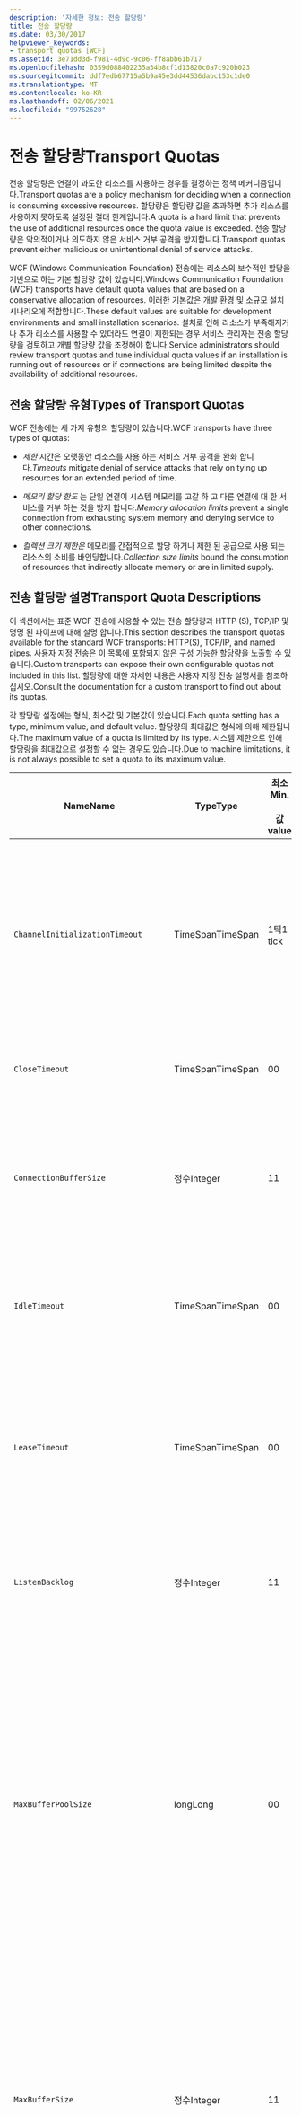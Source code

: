 ```yaml
---
description: '자세한 정보: 전송 할당량'
title: 전송 할당량
ms.date: 03/30/2017
helpviewer_keywords:
- transport quotas [WCF]
ms.assetid: 3e71dd3d-f981-4d9c-9c06-ff8abb61b717
ms.openlocfilehash: 0359d088402235a34b8cf1d13820c0a7c920b023
ms.sourcegitcommit: ddf7edb67715a5b9a45e3dd44536dabc153c1de0
ms.translationtype: MT
ms.contentlocale: ko-KR
ms.lasthandoff: 02/06/2021
ms.locfileid: "99752628"
---
```

# <a name="transport-quotas"></a><span data-ttu-id="0dcfe-103">전송 할당량</span><span class="sxs-lookup"><span data-stu-id="0dcfe-103">Transport Quotas</span></span>

<span data-ttu-id="0dcfe-104">전송 할당량은 연결이 과도한 리소스를 사용하는 경우를 결정하는 정책 메커니즘입니다.</span><span class="sxs-lookup"><span data-stu-id="0dcfe-104">Transport quotas are a policy mechanism for deciding when a connection is consuming excessive resources.</span></span> <span data-ttu-id="0dcfe-105">할당량은 할당량 값을 초과하면 추가 리소스를 사용하지 못하도록 설정된 절대 한계입니다.</span><span class="sxs-lookup"><span data-stu-id="0dcfe-105">A quota is a hard limit that prevents the use of additional resources once the quota value is exceeded.</span></span> <span data-ttu-id="0dcfe-106">전송 할당량은 악의적이거나 의도하지 않은 서비스 거부 공격을 방지합니다.</span><span class="sxs-lookup"><span data-stu-id="0dcfe-106">Transport quotas prevent either malicious or unintentional denial of service attacks.</span></span>  
  
 <span data-ttu-id="0dcfe-107">WCF (Windows Communication Foundation) 전송에는 리소스의 보수적인 할당을 기반으로 하는 기본 할당량 값이 있습니다.</span><span class="sxs-lookup"><span data-stu-id="0dcfe-107">Windows Communication Foundation (WCF) transports have default quota values that are based on a conservative allocation of resources.</span></span> <span data-ttu-id="0dcfe-108">이러한 기본값은 개발 환경 및 소규모 설치 시나리오에 적합합니다.</span><span class="sxs-lookup"><span data-stu-id="0dcfe-108">These default values are suitable for development environments and small installation scenarios.</span></span> <span data-ttu-id="0dcfe-109">설치로 인해 리소스가 부족해지거나 추가 리소스를 사용할 수 있더라도 연결이 제한되는 경우 서비스 관리자는 전송 할당량을 검토하고 개별 할당량 값을 조정해야 합니다.</span><span class="sxs-lookup"><span data-stu-id="0dcfe-109">Service administrators should review transport quotas and tune individual quota values if an installation is running out of resources or if connections are being limited despite the availability of additional resources.</span></span>  
  
## <a name="types-of-transport-quotas"></a><span data-ttu-id="0dcfe-110">전송 할당량 유형</span><span class="sxs-lookup"><span data-stu-id="0dcfe-110">Types of Transport Quotas</span></span>  

 <span data-ttu-id="0dcfe-111">WCF 전송에는 세 가지 유형의 할당량이 있습니다.</span><span class="sxs-lookup"><span data-stu-id="0dcfe-111">WCF transports have three types of quotas:</span></span>  
  
- <span data-ttu-id="0dcfe-112">*제한* 시간은 오랫동안 리소스를 사용 하는 서비스 거부 공격을 완화 합니다.</span><span class="sxs-lookup"><span data-stu-id="0dcfe-112">*Timeouts* mitigate denial of service attacks that rely on tying up resources for an extended period of time.</span></span>  
  
- <span data-ttu-id="0dcfe-113">*메모리 할당 한도* 는 단일 연결이 시스템 메모리를 고갈 하 고 다른 연결에 대 한 서비스를 거부 하는 것을 방지 합니다.</span><span class="sxs-lookup"><span data-stu-id="0dcfe-113">*Memory allocation limits* prevent a single connection from exhausting system memory and denying service to other connections.</span></span>  
  
- <span data-ttu-id="0dcfe-114">*컬렉션 크기 제한은* 메모리를 간접적으로 할당 하거나 제한 된 공급으로 사용 되는 리소스의 소비를 바인딩합니다.</span><span class="sxs-lookup"><span data-stu-id="0dcfe-114">*Collection size limits* bound the consumption of resources that indirectly allocate memory or are in limited supply.</span></span>  
  
## <a name="transport-quota-descriptions"></a><span data-ttu-id="0dcfe-115">전송 할당량 설명</span><span class="sxs-lookup"><span data-stu-id="0dcfe-115">Transport Quota Descriptions</span></span>  

 <span data-ttu-id="0dcfe-116">이 섹션에서는 표준 WCF 전송에 사용할 수 있는 전송 할당량과 HTTP (S), TCP/IP 및 명명 된 파이프에 대해 설명 합니다.</span><span class="sxs-lookup"><span data-stu-id="0dcfe-116">This section describes the transport quotas available for the standard WCF transports: HTTP(S), TCP/IP, and named pipes.</span></span> <span data-ttu-id="0dcfe-117">사용자 지정 전송은 이 목록에 포함되지 않은 구성 가능한 할당량을 노출할 수 있습니다.</span><span class="sxs-lookup"><span data-stu-id="0dcfe-117">Custom transports can expose their own configurable quotas not included in this list.</span></span> <span data-ttu-id="0dcfe-118">할당량에 대한 자세한 내용은 사용자 지정 전송 설명서를 참조하십시오.</span><span class="sxs-lookup"><span data-stu-id="0dcfe-118">Consult the documentation for a custom transport to find out about its quotas.</span></span>  
  
 <span data-ttu-id="0dcfe-119">각 할당량 설정에는 형식, 최소값 및 기본값이 있습니다.</span><span class="sxs-lookup"><span data-stu-id="0dcfe-119">Each quota setting has a type, minimum value, and default value.</span></span> <span data-ttu-id="0dcfe-120">할당량의 최대값은 형식에 의해 제한됩니다.</span><span class="sxs-lookup"><span data-stu-id="0dcfe-120">The maximum value of a quota is limited by its type.</span></span> <span data-ttu-id="0dcfe-121">시스템 제한으로 인해 할당량을 최대값으로 설정할 수 없는 경우도 있습니다.</span><span class="sxs-lookup"><span data-stu-id="0dcfe-121">Due to machine limitations, it is not always possible to set a quota to its maximum value.</span></span>  
  
|<span data-ttu-id="0dcfe-122">Name</span><span class="sxs-lookup"><span data-stu-id="0dcfe-122">Name</span></span>|<span data-ttu-id="0dcfe-123">Type</span><span class="sxs-lookup"><span data-stu-id="0dcfe-123">Type</span></span>|<span data-ttu-id="0dcfe-124">최소</span><span class="sxs-lookup"><span data-stu-id="0dcfe-124">Min.</span></span><br /><br /> <span data-ttu-id="0dcfe-125">값</span><span class="sxs-lookup"><span data-stu-id="0dcfe-125">value</span></span>|<span data-ttu-id="0dcfe-126">기본값</span><span class="sxs-lookup"><span data-stu-id="0dcfe-126">Default</span></span><br /><br /> <span data-ttu-id="0dcfe-127">value</span><span class="sxs-lookup"><span data-stu-id="0dcfe-127">value</span></span>|<span data-ttu-id="0dcfe-128">설명</span><span class="sxs-lookup"><span data-stu-id="0dcfe-128">Description</span></span>|  
|----------|----------|--------------------|-----------------------|-----------------|  
|`ChannelInitializationTimeout`|<span data-ttu-id="0dcfe-129">TimeSpan</span><span class="sxs-lookup"><span data-stu-id="0dcfe-129">TimeSpan</span></span>|<span data-ttu-id="0dcfe-130">1틱</span><span class="sxs-lookup"><span data-stu-id="0dcfe-130">1 tick</span></span>|<span data-ttu-id="0dcfe-131">5초</span><span class="sxs-lookup"><span data-stu-id="0dcfe-131">5 sec</span></span>|<span data-ttu-id="0dcfe-132">처음에 읽는 동안 프리앰블을 보내기 위해 연결을 기다리는 최대 시간입니다.</span><span class="sxs-lookup"><span data-stu-id="0dcfe-132">Maximum time to wait for a connection to send the preamble during the initial read.</span></span> <span data-ttu-id="0dcfe-133">이 데이터는 인증이 발생되기 전에 수신됩니다.</span><span class="sxs-lookup"><span data-stu-id="0dcfe-133">This data is received before authentication occurs.</span></span> <span data-ttu-id="0dcfe-134">일반적으로 이 설정은 `ReceiveTimeout` 할당량 값보다 상당히 작습니다.</span><span class="sxs-lookup"><span data-stu-id="0dcfe-134">This setting is generally much smaller than the `ReceiveTimeout` quota value.</span></span>|  
|`CloseTimeout`|<span data-ttu-id="0dcfe-135">TimeSpan</span><span class="sxs-lookup"><span data-stu-id="0dcfe-135">TimeSpan</span></span>|<span data-ttu-id="0dcfe-136">0</span><span class="sxs-lookup"><span data-stu-id="0dcfe-136">0</span></span>|<span data-ttu-id="0dcfe-137">1분</span><span class="sxs-lookup"><span data-stu-id="0dcfe-137">1 min</span></span>|<span data-ttu-id="0dcfe-138">전송에서 예외가 발생되기 전에 연결을 닫을 때까지 기다리는 최대 시간입니다.</span><span class="sxs-lookup"><span data-stu-id="0dcfe-138">Maximum time to wait for a connection to close before the transport raises an exception.</span></span>|  
|`ConnectionBufferSize`|<span data-ttu-id="0dcfe-139">정수</span><span class="sxs-lookup"><span data-stu-id="0dcfe-139">Integer</span></span>|<span data-ttu-id="0dcfe-140">1</span><span class="sxs-lookup"><span data-stu-id="0dcfe-140">1</span></span>|<span data-ttu-id="0dcfe-141">8KB</span><span class="sxs-lookup"><span data-stu-id="0dcfe-141">8 KB</span></span>|<span data-ttu-id="0dcfe-142">기본 전송의 전송 및 수신 버퍼 크기(바이트)입니다.</span><span class="sxs-lookup"><span data-stu-id="0dcfe-142">Size, in bytes, of the transmit and receive buffers of the underlying transport.</span></span> <span data-ttu-id="0dcfe-143">버퍼 크기를 늘리면 대용량 메시지 전송 시 처리량이 향상될 수 있습니다.</span><span class="sxs-lookup"><span data-stu-id="0dcfe-143">Increasing the buffer size can improve throughput when sending large messages.</span></span>|  
|`IdleTimeout`|<span data-ttu-id="0dcfe-144">TimeSpan</span><span class="sxs-lookup"><span data-stu-id="0dcfe-144">TimeSpan</span></span>|<span data-ttu-id="0dcfe-145">0</span><span class="sxs-lookup"><span data-stu-id="0dcfe-145">0</span></span>|<span data-ttu-id="0dcfe-146">2분</span><span class="sxs-lookup"><span data-stu-id="0dcfe-146">2 min</span></span>|<span data-ttu-id="0dcfe-147">풀 연결이 닫히기 전에 유휴 상태로 유지될 수 있는 최대 시간입니다.</span><span class="sxs-lookup"><span data-stu-id="0dcfe-147">Maximum time a pooled connection can remain idle before being closed.</span></span><br /><br /> <span data-ttu-id="0dcfe-148">이 설정은 풀 연결에만 적용됩니다.</span><span class="sxs-lookup"><span data-stu-id="0dcfe-148">This setting only applies to pooled connections.</span></span>|  
|`LeaseTimeout`|<span data-ttu-id="0dcfe-149">TimeSpan</span><span class="sxs-lookup"><span data-stu-id="0dcfe-149">TimeSpan</span></span>|<span data-ttu-id="0dcfe-150">0</span><span class="sxs-lookup"><span data-stu-id="0dcfe-150">0</span></span>|<span data-ttu-id="0dcfe-151">5분</span><span class="sxs-lookup"><span data-stu-id="0dcfe-151">5 min</span></span>|<span data-ttu-id="0dcfe-152">활성 풀 연결의 최대 수명입니다.</span><span class="sxs-lookup"><span data-stu-id="0dcfe-152">Maximum lifetime of an active pooled connection.</span></span> <span data-ttu-id="0dcfe-153">지정된 시간이 경과한 후 현재 요청이 서비스되면 연결이 닫힙니다.</span><span class="sxs-lookup"><span data-stu-id="0dcfe-153">After the specified time elapses, the connection closes once the current request is serviced.</span></span><br /><br /> <span data-ttu-id="0dcfe-154">이 설정은 풀 연결에만 적용됩니다.</span><span class="sxs-lookup"><span data-stu-id="0dcfe-154">This setting only applies to pooled connections.</span></span>|  
|`ListenBacklog`|<span data-ttu-id="0dcfe-155">정수</span><span class="sxs-lookup"><span data-stu-id="0dcfe-155">Integer</span></span>|<span data-ttu-id="0dcfe-156">1</span><span class="sxs-lookup"><span data-stu-id="0dcfe-156">1</span></span>|<span data-ttu-id="0dcfe-157">10</span><span class="sxs-lookup"><span data-stu-id="0dcfe-157">10</span></span>|<span data-ttu-id="0dcfe-158">해당 엔드포인트에 대한 추가 연결이 거부되기 전에 수신기에서 지원할 수 없는 최대 연결 수입니다.</span><span class="sxs-lookup"><span data-stu-id="0dcfe-158">Maximum number of connections that the listener can have unserviced before additional connections to that endpoint are denied.</span></span>|  
|`MaxBufferPoolSize`|<span data-ttu-id="0dcfe-159">long</span><span class="sxs-lookup"><span data-stu-id="0dcfe-159">Long</span></span>|<span data-ttu-id="0dcfe-160">0</span><span class="sxs-lookup"><span data-stu-id="0dcfe-160">0</span></span>|<span data-ttu-id="0dcfe-161">512KB</span><span class="sxs-lookup"><span data-stu-id="0dcfe-161">512 KB</span></span>|<span data-ttu-id="0dcfe-162">전송이 재사용 가능한 메시지 버퍼 풀링에 사용할 수 있는 최대 메모리(바이트)입니다.</span><span class="sxs-lookup"><span data-stu-id="0dcfe-162">Maximum memory, in bytes, that the transport devotes to pooling reusable message buffers.</span></span> <span data-ttu-id="0dcfe-163">풀이 메시지 버퍼를 제공할 수 없는 경우 임시로 새 버퍼를 할당하여 사용합니다.</span><span class="sxs-lookup"><span data-stu-id="0dcfe-163">When the pool cannot supply a message buffer, a new buffer is allocated for temporary use.</span></span><br /><br /> <span data-ttu-id="0dcfe-164">여러 채널 팩터리 또는 수신기를 만드는 설치에서 버퍼 풀에 대해 대용량 메모리를 할당할 수 있습니다.</span><span class="sxs-lookup"><span data-stu-id="0dcfe-164">Installations that create many channel factories or listeners can allocate large amounts of memory for buffer pools.</span></span> <span data-ttu-id="0dcfe-165">이 시나리오에서 이 버퍼 크기를 줄이면 메모리 사용량을 상당히 줄일 수 있습니다.</span><span class="sxs-lookup"><span data-stu-id="0dcfe-165">Reducing this buffer size can greatly reduce memory usage in this scenario.</span></span>|  
|`MaxBufferSize`|<span data-ttu-id="0dcfe-166">정수</span><span class="sxs-lookup"><span data-stu-id="0dcfe-166">Integer</span></span>|<span data-ttu-id="0dcfe-167">1</span><span class="sxs-lookup"><span data-stu-id="0dcfe-167">1</span></span>|<span data-ttu-id="0dcfe-168">64KB</span><span class="sxs-lookup"><span data-stu-id="0dcfe-168">64 KB</span></span>|<span data-ttu-id="0dcfe-169">데이터 스트리밍에 사용되는 버퍼의 최대 크기(바이트)입니다.</span><span class="sxs-lookup"><span data-stu-id="0dcfe-169">Maximum size, in bytes, of a buffer used for streaming data.</span></span> <span data-ttu-id="0dcfe-170">이 전송 할당량을 설정하지 않았거나 전송이 스트리밍을 사용하지 않는 경우 할당량 값은 `MaxReceivedMessageSize` 할당량 값 및 <xref:System.Int32.MaxValue> 중 작은 값과 동일합니다.</span><span class="sxs-lookup"><span data-stu-id="0dcfe-170">If this transport quota is not set, or the transport is not using streaming, then the quota value is the same as the smaller of the `MaxReceivedMessageSize` quota value and <xref:System.Int32.MaxValue>.</span></span>|  
|`MaxOutboundConnectionsPerEndpoint`|<span data-ttu-id="0dcfe-171">정수</span><span class="sxs-lookup"><span data-stu-id="0dcfe-171">Integer</span></span>|<span data-ttu-id="0dcfe-172">1</span><span class="sxs-lookup"><span data-stu-id="0dcfe-172">1</span></span>|<span data-ttu-id="0dcfe-173">10</span><span class="sxs-lookup"><span data-stu-id="0dcfe-173">10</span></span>|<span data-ttu-id="0dcfe-174">특정 엔드포인트에 연결할 수 있는 나가는 연결의 최대 수입니다.</span><span class="sxs-lookup"><span data-stu-id="0dcfe-174">Maximum number of outgoing connections that can be associated with a particular endpoint.</span></span><br /><br /> <span data-ttu-id="0dcfe-175">이 설정은 풀 연결에만 적용됩니다.</span><span class="sxs-lookup"><span data-stu-id="0dcfe-175">This setting only applies to pooled connections.</span></span>|  
|`MaxOutputDelay`|<span data-ttu-id="0dcfe-176">TimeSpan</span><span class="sxs-lookup"><span data-stu-id="0dcfe-176">TimeSpan</span></span>|<span data-ttu-id="0dcfe-177">0</span><span class="sxs-lookup"><span data-stu-id="0dcfe-177">0</span></span>|<span data-ttu-id="0dcfe-178">200ms</span><span class="sxs-lookup"><span data-stu-id="0dcfe-178">200 ms</span></span>|<span data-ttu-id="0dcfe-179">단일 작업에서 추가 메시지를 일괄 처리하기 위한 전송 작업 후 기다리는 최대 시간입니다.</span><span class="sxs-lookup"><span data-stu-id="0dcfe-179">Maximum time to wait after a send operation for batching additional messages in a single operation.</span></span> <span data-ttu-id="0dcfe-180">메시지는 기본 전송 버퍼가 가득 차기 전에 전송됩니다.</span><span class="sxs-lookup"><span data-stu-id="0dcfe-180">Messages are sent earlier if the buffer of the underlying transport becomes full.</span></span> <span data-ttu-id="0dcfe-181">추가 메시지를 전송하더라도 지연 기간이 다시 설정되지 않습니다.</span><span class="sxs-lookup"><span data-stu-id="0dcfe-181">Sending additional messages does not reset the delay period.</span></span>|  
|`MaxPendingAccepts`|<span data-ttu-id="0dcfe-182">정수</span><span class="sxs-lookup"><span data-stu-id="0dcfe-182">Integer</span></span>|<span data-ttu-id="0dcfe-183">1</span><span class="sxs-lookup"><span data-stu-id="0dcfe-183">1</span></span>|<span data-ttu-id="0dcfe-184">1</span><span class="sxs-lookup"><span data-stu-id="0dcfe-184">1</span></span>|<span data-ttu-id="0dcfe-185">수신기에서 수락될 때까지 대기할 수 있는 최대 채널 수입니다.</span><span class="sxs-lookup"><span data-stu-id="0dcfe-185">Maximum number of accepts for channels that the listener can have waiting.</span></span><br /><br /> <span data-ttu-id="0dcfe-186">수락 완료 및 새 수락 시작 사이에 시간 간격이 있습니다.</span><span class="sxs-lookup"><span data-stu-id="0dcfe-186">There is an interval of time between the accept completing and a new accept starting.</span></span> <span data-ttu-id="0dcfe-187">이 컬렉션 크기가 증가하면 이 간격 동안 연결된 클라이언트가 연결이 끊기지 않도록 할 수 있습니다.</span><span class="sxs-lookup"><span data-stu-id="0dcfe-187">Increasing this collection size can prevent clients that connect during this interval from being dropped.</span></span>|  
|`MaxPendingConnections`|<span data-ttu-id="0dcfe-188">정수</span><span class="sxs-lookup"><span data-stu-id="0dcfe-188">Integer</span></span>|<span data-ttu-id="0dcfe-189">1</span><span class="sxs-lookup"><span data-stu-id="0dcfe-189">1</span></span>|<span data-ttu-id="0dcfe-190">10</span><span class="sxs-lookup"><span data-stu-id="0dcfe-190">10</span></span>|<span data-ttu-id="0dcfe-191">애플리케이션에서 수락할 때까지 수신기에서 기다릴 수 있는 최대 연결 수입니다.</span><span class="sxs-lookup"><span data-stu-id="0dcfe-191">Maximum number of connections that the listener can have waiting to be accepted by the application.</span></span> <span data-ttu-id="0dcfe-192">이 할당량 값을 초과하면 새 들어 오는 연결은 수락될 때까지 기다리지 않고 연결이 끊깁니다.</span><span class="sxs-lookup"><span data-stu-id="0dcfe-192">When this quota value is exceeded, new incoming connections are dropped rather than waiting to be accepted.</span></span><br /><br /> <span data-ttu-id="0dcfe-193">메시지 보안과 같은 연결 기능을 통해 클라이언트가 둘 이상의 연결을 열 수 있습니다.</span><span class="sxs-lookup"><span data-stu-id="0dcfe-193">Connection features such as message security can cause a client to open more than one connection.</span></span> <span data-ttu-id="0dcfe-194">서비스 관리자는 이 할당량 값을 설정할 때 이러한 추가 연결을 고려해야 합니다.</span><span class="sxs-lookup"><span data-stu-id="0dcfe-194">Service administrators should account for these additional connections when setting this quota value.</span></span>|  
|`MaxReceivedMessageSize`|<span data-ttu-id="0dcfe-195">long</span><span class="sxs-lookup"><span data-stu-id="0dcfe-195">Long</span></span>|<span data-ttu-id="0dcfe-196">1</span><span class="sxs-lookup"><span data-stu-id="0dcfe-196">1</span></span>|<span data-ttu-id="0dcfe-197">64KB</span><span class="sxs-lookup"><span data-stu-id="0dcfe-197">64 KB</span></span>|<span data-ttu-id="0dcfe-198">전송에서 예외가 발생하기 전에 헤더를 포함하여 받은 메시지의 최대 크기(바이트)입니다.</span><span class="sxs-lookup"><span data-stu-id="0dcfe-198">Maximum size, in bytes, of a received message, including headers, before the transport raises an exception.</span></span>|  
|`OpenTimeout`|<span data-ttu-id="0dcfe-199">TimeSpan</span><span class="sxs-lookup"><span data-stu-id="0dcfe-199">TimeSpan</span></span>|<span data-ttu-id="0dcfe-200">0</span><span class="sxs-lookup"><span data-stu-id="0dcfe-200">0</span></span>|<span data-ttu-id="0dcfe-201">1분</span><span class="sxs-lookup"><span data-stu-id="0dcfe-201">1 min</span></span>|<span data-ttu-id="0dcfe-202">전송에서 예외가 발생되기 전에 연결을 설정할 때까지 기다리는 최대 시간입니다.</span><span class="sxs-lookup"><span data-stu-id="0dcfe-202">Maximum time to wait for a connection to be established before the transport raises an exception.</span></span>|  
|`ReceiveTimeout`|<span data-ttu-id="0dcfe-203">TimeSpan</span><span class="sxs-lookup"><span data-stu-id="0dcfe-203">TimeSpan</span></span>|<span data-ttu-id="0dcfe-204">0</span><span class="sxs-lookup"><span data-stu-id="0dcfe-204">0</span></span>|<span data-ttu-id="0dcfe-205">10분</span><span class="sxs-lookup"><span data-stu-id="0dcfe-205">10 min</span></span>|<span data-ttu-id="0dcfe-206">전송에서 예외가 발생되기 전에 읽기 작업이 완료될 때까지 기다리는 최대 시간입니다.</span><span class="sxs-lookup"><span data-stu-id="0dcfe-206">Maximum time to wait for a read operation to complete before the transport raises an exception.</span></span>|  
|`SendTimeout`|<span data-ttu-id="0dcfe-207">Timespan</span><span class="sxs-lookup"><span data-stu-id="0dcfe-207">Timespan</span></span>|<span data-ttu-id="0dcfe-208">0</span><span class="sxs-lookup"><span data-stu-id="0dcfe-208">0</span></span>|<span data-ttu-id="0dcfe-209">1분</span><span class="sxs-lookup"><span data-stu-id="0dcfe-209">1 min</span></span>|<span data-ttu-id="0dcfe-210">전송에서 예외가 발생되기 전에 쓰기 작업이 완료될 때까지 기다리는 최대 시간입니다.</span><span class="sxs-lookup"><span data-stu-id="0dcfe-210">Maximum time to wait for a write operation to complete before the transport raises an exception.</span></span>|  
  
 <span data-ttu-id="0dcfe-211">전송 할당량 `MaxPendingConnections` 및 `MaxOutboundConnectionsPerEndpoint`는 바인딩 또는 구성을 통해 설정될 때 `MaxConnections`라는 단일 전송 할당량에 결합됩니다.</span><span class="sxs-lookup"><span data-stu-id="0dcfe-211">The transport quotas `MaxPendingConnections` and `MaxOutboundConnectionsPerEndpoint` are combined into a single transport quota called `MaxConnections` when set through the binding or configuration.</span></span> <span data-ttu-id="0dcfe-212">바인딩 요소만 이러한 할당량 값을 개별적으로 설정할 수 있습니다.</span><span class="sxs-lookup"><span data-stu-id="0dcfe-212">Only the binding element allows setting these quota values individually.</span></span> <span data-ttu-id="0dcfe-213">`MaxConnections` 전송 할당량의 최소값 및 기본값은 동일합니다.</span><span class="sxs-lookup"><span data-stu-id="0dcfe-213">The `MaxConnections` transport quota has the same minimum and default values.</span></span>  
  
## <a name="setting-transport-quotas"></a><span data-ttu-id="0dcfe-214">전송 할당량 설정</span><span class="sxs-lookup"><span data-stu-id="0dcfe-214">Setting Transport Quotas</span></span>  

 <span data-ttu-id="0dcfe-215">전송 할당량은 전송 바인딩 요소, 전송 바인딩, 애플리케이션 구성 또는 호스트 정책을 통해 설정됩니다.</span><span class="sxs-lookup"><span data-stu-id="0dcfe-215">Transport quotas are set through the transport binding element, the transport binding, application configuration, or host policy.</span></span> <span data-ttu-id="0dcfe-216">이 문서에서는 호스트 정책을 통한 전송 설정에 대해서는 설명하지 않습니다.</span><span class="sxs-lookup"><span data-stu-id="0dcfe-216">This document does not cover setting transports through host policy.</span></span> <span data-ttu-id="0dcfe-217">호스트 정책 할당량에 대한 설정에 대해서는 기본 전송 설명서를 참조하십시오.</span><span class="sxs-lookup"><span data-stu-id="0dcfe-217">Consult the documentation for the underlying transport to discover the settings for host policy quotas.</span></span> <span data-ttu-id="0dcfe-218">[HTTP 및 HTTPS 구성](configuring-http-and-https.md) 항목에서는 Http.sys 드라이버의 할당량 설정에 대해 설명 합니다.</span><span class="sxs-lookup"><span data-stu-id="0dcfe-218">The [Configuring HTTP and HTTPS](configuring-http-and-https.md) topic describes quota settings for the Http.sys driver.</span></span> <span data-ttu-id="0dcfe-219">HTTP, TCP/IP 및 명명된 파이프 연결과 관련하여 Windows 제한 구성에 대한 자세한 내용은 Microsoft 기술 자료를 검색하십시오.</span><span class="sxs-lookup"><span data-stu-id="0dcfe-219">Search the Microsoft Knowledge Base for more information about configuring Windows limits on HTTP, TCP/IP, and named pipe connections.</span></span>  
  
 <span data-ttu-id="0dcfe-220">기타 유형의 할당량은 전송에 간접적으로 적용됩니다.</span><span class="sxs-lookup"><span data-stu-id="0dcfe-220">Other types of quotas apply indirectly to transports.</span></span> <span data-ttu-id="0dcfe-221">메시지를 바이트로 변형하기 위해 전송에서 사용하는 메시지 인코더에서 자체 할당량 설정을 구성할 수 있습니다.</span><span class="sxs-lookup"><span data-stu-id="0dcfe-221">The message encoder that the transport uses to transform a message into bytes can have its own quota settings.</span></span> <span data-ttu-id="0dcfe-222">그러나 이러한 할당량은 사용하는 전송 형식에 독립적입니다.</span><span class="sxs-lookup"><span data-stu-id="0dcfe-222">However, these quotas are independent of the type of transport being used.</span></span>  
  
### <a name="controlling-transport-quotas-from-the-binding-element"></a><span data-ttu-id="0dcfe-223">바인딩 요소에서 전송 할당량 제어</span><span class="sxs-lookup"><span data-stu-id="0dcfe-223">Controlling Transport Quotas from the Binding Element</span></span>  

 <span data-ttu-id="0dcfe-224">바인딩 요소를 통한 전송 할당량 설정은 전송 동작 제어 시 뛰어난 유연성을 제공합니다.</span><span class="sxs-lookup"><span data-stu-id="0dcfe-224">Setting transport quotas through the binding element offers the greatest flexibility in controlling the transport's behavior.</span></span> <span data-ttu-id="0dcfe-225">Close, Open, Receive 및 Send 작업에 대한 기본 시간 제한은 채널 작성 시 바인딩에서 가져옵니다.</span><span class="sxs-lookup"><span data-stu-id="0dcfe-225">The default timeouts for Close, Open, Receive, and Send operations are taken from the binding when a channel is built.</span></span>  
  
|<span data-ttu-id="0dcfe-226">Name</span><span class="sxs-lookup"><span data-stu-id="0dcfe-226">Name</span></span>|<span data-ttu-id="0dcfe-227">HTTP</span><span class="sxs-lookup"><span data-stu-id="0dcfe-227">HTTP</span></span>|<span data-ttu-id="0dcfe-228">TCP/IP</span><span class="sxs-lookup"><span data-stu-id="0dcfe-228">TCP/IP</span></span>|<span data-ttu-id="0dcfe-229">명명된 파이프</span><span class="sxs-lookup"><span data-stu-id="0dcfe-229">Named pipe</span></span>|  
|----------|----------|-------------|----------------|  
|`ChannelInitializationTimeout`||<span data-ttu-id="0dcfe-230">X</span><span class="sxs-lookup"><span data-stu-id="0dcfe-230">X</span></span>|<span data-ttu-id="0dcfe-231">X</span><span class="sxs-lookup"><span data-stu-id="0dcfe-231">X</span></span>|  
|`CloseTimeout`||||  
|`ConnectionBufferSize`||<span data-ttu-id="0dcfe-232">X</span><span class="sxs-lookup"><span data-stu-id="0dcfe-232">X</span></span>|<span data-ttu-id="0dcfe-233">X</span><span class="sxs-lookup"><span data-stu-id="0dcfe-233">X</span></span>|  
|`IdleTimeout`||<span data-ttu-id="0dcfe-234">X</span><span class="sxs-lookup"><span data-stu-id="0dcfe-234">X</span></span>|<span data-ttu-id="0dcfe-235">X</span><span class="sxs-lookup"><span data-stu-id="0dcfe-235">X</span></span>|  
|`LeaseTimeout`||<span data-ttu-id="0dcfe-236">X</span><span class="sxs-lookup"><span data-stu-id="0dcfe-236">X</span></span>||  
|`ListenBacklog`||<span data-ttu-id="0dcfe-237">X</span><span class="sxs-lookup"><span data-stu-id="0dcfe-237">X</span></span>||  
|`MaxBufferPoolSize`|<span data-ttu-id="0dcfe-238">X</span><span class="sxs-lookup"><span data-stu-id="0dcfe-238">X</span></span>|<span data-ttu-id="0dcfe-239">X</span><span class="sxs-lookup"><span data-stu-id="0dcfe-239">X</span></span>|<span data-ttu-id="0dcfe-240">X</span><span class="sxs-lookup"><span data-stu-id="0dcfe-240">X</span></span>|  
|`MaxBufferSize`|<span data-ttu-id="0dcfe-241">X</span><span class="sxs-lookup"><span data-stu-id="0dcfe-241">X</span></span>|<span data-ttu-id="0dcfe-242">X</span><span class="sxs-lookup"><span data-stu-id="0dcfe-242">X</span></span>|<span data-ttu-id="0dcfe-243">X</span><span class="sxs-lookup"><span data-stu-id="0dcfe-243">X</span></span>|  
|`MaxOutboundConnectionsPerEndpoint`||<span data-ttu-id="0dcfe-244">X</span><span class="sxs-lookup"><span data-stu-id="0dcfe-244">X</span></span>|<span data-ttu-id="0dcfe-245">X</span><span class="sxs-lookup"><span data-stu-id="0dcfe-245">X</span></span>|  
|`MaxOutputDelay`||<span data-ttu-id="0dcfe-246">X</span><span class="sxs-lookup"><span data-stu-id="0dcfe-246">X</span></span>|<span data-ttu-id="0dcfe-247">X</span><span class="sxs-lookup"><span data-stu-id="0dcfe-247">X</span></span>|  
|`MaxPendingAccepts`||<span data-ttu-id="0dcfe-248">X</span><span class="sxs-lookup"><span data-stu-id="0dcfe-248">X</span></span>|<span data-ttu-id="0dcfe-249">X</span><span class="sxs-lookup"><span data-stu-id="0dcfe-249">X</span></span>|  
|`MaxPendingConnections`||<span data-ttu-id="0dcfe-250">X</span><span class="sxs-lookup"><span data-stu-id="0dcfe-250">X</span></span>|<span data-ttu-id="0dcfe-251">X</span><span class="sxs-lookup"><span data-stu-id="0dcfe-251">X</span></span>|  
|`MaxReceivedMessageSize`|<span data-ttu-id="0dcfe-252">X</span><span class="sxs-lookup"><span data-stu-id="0dcfe-252">X</span></span>|<span data-ttu-id="0dcfe-253">X</span><span class="sxs-lookup"><span data-stu-id="0dcfe-253">X</span></span>|<span data-ttu-id="0dcfe-254">X</span><span class="sxs-lookup"><span data-stu-id="0dcfe-254">X</span></span>|  
|`OpenTimeout`||||  
|`ReceiveTimeout`||||  
|`SendTimeout`||||  
  
### <a name="controlling-transport-quotas-from-the-binding"></a><span data-ttu-id="0dcfe-255">바인딩에서 전송 할당량 제어</span><span class="sxs-lookup"><span data-stu-id="0dcfe-255">Controlling Transport Quotas from the Binding</span></span>  

 <span data-ttu-id="0dcfe-256">바인딩을 통한 전송 할당량 설정에서는 가장 일반적인 할당량 값에 대한 액세스를 제공하는 동시에 선택할 수 있는 간단한 할당량 집합을 제공합니다.</span><span class="sxs-lookup"><span data-stu-id="0dcfe-256">Setting transport quotas through the binding offers a simplified set of quotas to choose from while still giving access to the most common quota values.</span></span>  
  
|<span data-ttu-id="0dcfe-257">Name</span><span class="sxs-lookup"><span data-stu-id="0dcfe-257">Name</span></span>|<span data-ttu-id="0dcfe-258">HTTP</span><span class="sxs-lookup"><span data-stu-id="0dcfe-258">HTTP</span></span>|<span data-ttu-id="0dcfe-259">TCP/IP</span><span class="sxs-lookup"><span data-stu-id="0dcfe-259">TCP/IP</span></span>|<span data-ttu-id="0dcfe-260">명명된 파이프</span><span class="sxs-lookup"><span data-stu-id="0dcfe-260">Named pipe</span></span>|  
|----------|----------|-------------|----------------|  
|`ChannelInitializationTimeout`||||  
|`CloseTimeout`|<span data-ttu-id="0dcfe-261">X</span><span class="sxs-lookup"><span data-stu-id="0dcfe-261">X</span></span>|<span data-ttu-id="0dcfe-262">X</span><span class="sxs-lookup"><span data-stu-id="0dcfe-262">X</span></span>|<span data-ttu-id="0dcfe-263">X</span><span class="sxs-lookup"><span data-stu-id="0dcfe-263">X</span></span>|  
|`ConnectionBufferSize`||||  
|`IdleTimeout`||||  
|`LeaseTimeout`||||  
|`ListenBacklog`||<span data-ttu-id="0dcfe-264">X</span><span class="sxs-lookup"><span data-stu-id="0dcfe-264">X</span></span>||  
|`MaxBufferPoolSize`|<span data-ttu-id="0dcfe-265">X</span><span class="sxs-lookup"><span data-stu-id="0dcfe-265">X</span></span>|<span data-ttu-id="0dcfe-266">X</span><span class="sxs-lookup"><span data-stu-id="0dcfe-266">X</span></span>|<span data-ttu-id="0dcfe-267">X</span><span class="sxs-lookup"><span data-stu-id="0dcfe-267">X</span></span>|  
|`MaxBufferSize`|<span data-ttu-id="0dcfe-268">1</span><span class="sxs-lookup"><span data-stu-id="0dcfe-268">1</span></span>|<span data-ttu-id="0dcfe-269">X</span><span class="sxs-lookup"><span data-stu-id="0dcfe-269">X</span></span>|<span data-ttu-id="0dcfe-270">X</span><span class="sxs-lookup"><span data-stu-id="0dcfe-270">X</span></span>|  
|`MaxOutboundConnectionsPerEndpoint`||<span data-ttu-id="0dcfe-271">2</span><span class="sxs-lookup"><span data-stu-id="0dcfe-271">2</span></span>|<span data-ttu-id="0dcfe-272">2</span><span class="sxs-lookup"><span data-stu-id="0dcfe-272">2</span></span>|  
|`MaxOutputDelay`||||  
|`MaxPendingAccepts`||||  
|`MaxPendingConnections`||<span data-ttu-id="0dcfe-273">2</span><span class="sxs-lookup"><span data-stu-id="0dcfe-273">2</span></span>|<span data-ttu-id="0dcfe-274">2</span><span class="sxs-lookup"><span data-stu-id="0dcfe-274">2</span></span>|  
|`MaxReceivedMessageSize`|<span data-ttu-id="0dcfe-275">X</span><span class="sxs-lookup"><span data-stu-id="0dcfe-275">X</span></span>|<span data-ttu-id="0dcfe-276">X</span><span class="sxs-lookup"><span data-stu-id="0dcfe-276">X</span></span>|<span data-ttu-id="0dcfe-277">X</span><span class="sxs-lookup"><span data-stu-id="0dcfe-277">X</span></span>|  
|`OpenTimeout`|<span data-ttu-id="0dcfe-278">X</span><span class="sxs-lookup"><span data-stu-id="0dcfe-278">X</span></span>|<span data-ttu-id="0dcfe-279">X</span><span class="sxs-lookup"><span data-stu-id="0dcfe-279">X</span></span>|<span data-ttu-id="0dcfe-280">X</span><span class="sxs-lookup"><span data-stu-id="0dcfe-280">X</span></span>|  
|`ReceiveTimeout`|<span data-ttu-id="0dcfe-281">X</span><span class="sxs-lookup"><span data-stu-id="0dcfe-281">X</span></span>|<span data-ttu-id="0dcfe-282">X</span><span class="sxs-lookup"><span data-stu-id="0dcfe-282">X</span></span>|<span data-ttu-id="0dcfe-283">X</span><span class="sxs-lookup"><span data-stu-id="0dcfe-283">X</span></span>|  
|`SendTimeout`|<span data-ttu-id="0dcfe-284">X</span><span class="sxs-lookup"><span data-stu-id="0dcfe-284">X</span></span>|<span data-ttu-id="0dcfe-285">X</span><span class="sxs-lookup"><span data-stu-id="0dcfe-285">X</span></span>|<span data-ttu-id="0dcfe-286">X</span><span class="sxs-lookup"><span data-stu-id="0dcfe-286">X</span></span>|  
  
1. <span data-ttu-id="0dcfe-287">`MaxBufferSize` 전송 할당량은 `BasicHttp` 바인딩에서만 사용할 수 있습니다.</span><span class="sxs-lookup"><span data-stu-id="0dcfe-287">The `MaxBufferSize` transport quota is only available on the `BasicHttp` binding.</span></span> <span data-ttu-id="0dcfe-288">`WSHttp` 바인딩은 스트리밍된 전송 모드를 지원하지 않는 시나리오에 적용됩니다.</span><span class="sxs-lookup"><span data-stu-id="0dcfe-288">The `WSHttp` bindings are for scenarios that do not support streamed transport modes.</span></span>  
  
2. <span data-ttu-id="0dcfe-289">전송 할당량 `MaxPendingConnections` 및 `MaxOutboundConnectionsPerEndpoint`는 `MaxConnections`라는 단일 전송 할당량에 결합됩니다.</span><span class="sxs-lookup"><span data-stu-id="0dcfe-289">The transport quotas `MaxPendingConnections` and `MaxOutboundConnectionsPerEndpoint` are combined into a single transport quota called `MaxConnections`.</span></span>  
  
### <a name="controlling-transport-quotas-from-configuration"></a><span data-ttu-id="0dcfe-290">구성에서 전송 할당량 제어</span><span class="sxs-lookup"><span data-stu-id="0dcfe-290">Controlling Transport Quotas from Configuration</span></span>  

 <span data-ttu-id="0dcfe-291">애플리케이션 구성 시 바인딩의 속성에 직접 액세스할 때와 동일한 전송 할당량을 설정할 수 있습니다.</span><span class="sxs-lookup"><span data-stu-id="0dcfe-291">Application configuration can set the same transport quotas as directly accessing properties on a binding.</span></span> <span data-ttu-id="0dcfe-292">구성 파일에서 전송 할당량의 이름은 항상 소문자로 시작합니다.</span><span class="sxs-lookup"><span data-stu-id="0dcfe-292">In configuration files, the name of a transport quota always starts with a lowercase letter.</span></span> <span data-ttu-id="0dcfe-293">예를 들어 바인딩의 `CloseTimeout` 속성은 구성에서 `closeTimeout` 설정에 해당하고 바인딩의 `MaxConnections` 속성은 구성의 `maxConnections` 설정에 해당합니다.</span><span class="sxs-lookup"><span data-stu-id="0dcfe-293">For example, the `CloseTimeout` property on a binding corresponds to the `closeTimeout` setting in configuration and the `MaxConnections` property on a binding corresponds to the `maxConnections` setting in configuration.</span></span>  
  
## <a name="see-also"></a><span data-ttu-id="0dcfe-294">참고 항목</span><span class="sxs-lookup"><span data-stu-id="0dcfe-294">See also</span></span>

- <xref:System.ServiceModel.Channels.HttpsTransportBindingElement>
- <xref:System.ServiceModel.Channels.HttpTransportBindingElement>
- <xref:System.ServiceModel.Channels.TcpTransportBindingElement>
- <xref:System.ServiceModel.Channels.NamedPipeTransportBindingElement>
- <xref:System.ServiceModel.Channels.ConnectionOrientedTransportBindingElement>
- <xref:System.ServiceModel.Channels.TransportBindingElement>
